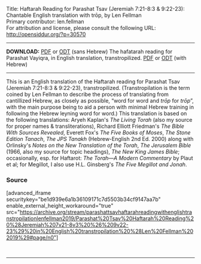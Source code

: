 <html>
<head></head>
<body>
Title: Haftarah Reading for Parashat Tsav (Jeremiah 7:21-8:3 & 9:22-23): Chantable English translation with trōp, by Len Fellman<br />
Primary contributor: len.fellman<br />
For attribution and license, please consult the following URL: <a href="http://opensiddur.org/?p=30570">http://opensiddur.org/?p=30570</a>
<p />
<hr />

<strong>DOWNLOAD:</strong> 
<a href="https://archive.org/download/parashattsavhaftarahreadingwithenglishtranstropilationlenfellman2019/Parashat%20Tsav%20Haftarah%20Reading%20%28Jeremiah%207v21-8v3%20%26%209v22-23%29%20in%20English%20transtropilation%20%28Len%20Fellman%202019%29%20-%20english%20only.pdf">PDF</a> or <a href="https://archive.org/download/parashattsavhaftarahreadingwithenglishtranstropilationlenfellman2019/Parashat%20Tsav%20Haftarah%20Reading%20%28Jeremiah%207v21-8v3%20%26%209v22-23%29%20in%20English%20transtropilation%20%28Len%20Fellman%202019%29%20-%20english%20only.odt">ODT</a> (sans Hebrew)
The hafatarah reading for Parashat Vayiqra, in English translation, transtropilized. <a href="https://archive.org/download/parashattsavhaftarahreadingwithenglishtranstropilationlenfellman2019/Parashat%20Tsav%20Haftarah%20Reading%20%28Jeremiah%207v21-8v3%20%26%209v22-23%29%20in%20English%20transtropilation%20%28Len%20Fellman%202019%29.pdf">PDF</a> or <a href="https://archive.org/download/parashattsavhaftarahreadingwithenglishtranstropilationlenfellman2019/Parashat%20Tsav%20Haftarah%20Reading%20%28Jeremiah%207v21-8v3%20%26%209v22-23%29%20in%20English%20transtropilation%20%28Len%20Fellman%202019%29.odt">ODT</a> (with Hebrew)

<hr />

This is an English translation of the Haftarah reading for Parashat Tsav (Jeremiah 7:21-8:3 &amp; 9:22-23), transtropilized. (Transtropilation is the term coined by Len Fellman to describe the process of translating from cantillized Hebrew, as closely as possible, “word for word and <em>trōp</em> for <em>trōp</em>”, with the main purpose being to aid a person with minimal Hebrew training in following the Hebrew leyning word for word.) This translation is based on the following translations: Aryeh Kaplan's <em>The Living Torah</em> (also my source for proper names &amp; transliterations), Richard Elliott Friedman's <em>The Bible With Sources Revealed</em>, Everett Fox's <em>The Five Books of Moses</em>, <em>The Stone Edition Tanach</em>, <em>The JPS Tanakh</em> (Hebrew-English 2nd Ed. 2000) along with Orlinsky's <em>Notes on the New Translation of the Torah</em>, <em>The Jerusalem Bible</em> (1966, also my source for topic headings), <em>The New King James Bible</em>; occasionally, esp. for Haftarot: <em>The Torah—A Modern Commentary</em> by Plaut et al; for Megillot, I also use H.L. Ginsberg's <em>The Five Megillot and Jonah</em>.

<h3>Source</h3>

[advanced_iframe securitykey="be1d939e6a1b36109171c7d5503b34cf9147aa7b" enable_external_height_workaround="true" src="https://archive.org/stream/parashattsavhaftarahreadingwithenglishtranstropilationlenfellman2019/Parashat%20Tsav%20Haftarah%20Reading%20%28Jeremiah%207v21-8v3%20%26%209v22-23%29%20in%20English%20transtropilation%20%28Len%20Fellman%202019%29#page/n0"]

&nbsp;

<hr />

&nbsp;
</body>
</html>